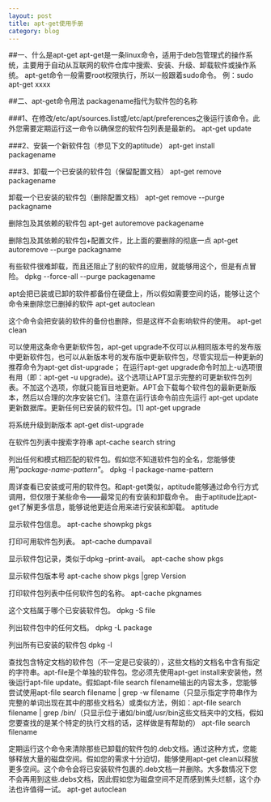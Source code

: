 ```yaml
---
layout: post
title: apt-get使用手册
category: blog
---
```


##一、什么是apt-get
apt-get是一条linux命令，适用于deb包管理式的操作系统，主要用于自动从互联网的软件仓库中搜索、安装、升级、卸载软件或操作系统。
apt-get命令一般需要root权限执行，所以一般跟着sudo命令。
例：sudo apt-get xxxx

##二、apt-get命令用法
packagename指代为软件包的名称

###1、在修改/etc/apt/sources.list或/etc/apt/preferences之後运行该命令。此外您需要定期运行这一命令以确保您的软件包列表是最新的。
    apt-get update

###2、安装一个新软件包（参见下文的aptitude）
    apt-get install packagename

###3、卸载一个已安装的软件包（保留配置文档）
    apt-get remove packagename

卸载一个已安装的软件包（删除配置文档）
    apt-get remove --purge packagname

删除包及其依赖的软件包
    apt-get autoremove packagename

删除包及其依赖的软件包+配置文件，比上面的要删除的彻底一点
    apt-get autoremove --purge packagname

有些软件很难卸载，而且还阻止了别的软件的应用，就能够用这个，但是有点冒险。
    dpkg --force-all --purge packagename

apt会把已装或已卸的软件都备份在硬盘上，所以假如需要空间的话，能够让这个命令来删除您已删掉的软件
    apt-get autoclean

这个命令会把安装的软件的备份也删除，但是这样不会影响软件的使用。
    apt-get clean

可以使用这条命令更新软件包，apt-get upgrade不仅可以从相同版本号的发布版中更新软件包，也可以从新版本号的发布版中更新软件包，尽管实现后一种更新的推荐命令为apt-get dist-upgrade；
在运行apt-get upgrade命令时加上-u选项很有用（即：apt-get -u upgrade)。这个选项让APT显示完整的可更新软件包列表。不加这个选项，你就只能盲目地更新。APT会下载每个软件包的最新更新版本，然后以合理的次序安装它们。注意在运行该命令前应先运行 apt-get update更新数据库。更新任何已安装的软件包。[1] 
    apt-get upgrade

将系统升级到新版本
    apt-get dist-upgrade

在软件包列表中搜索字符串
    apt-cache search string

列出任何和模式相匹配的软件包。假如您不知道软件包的全名，您能够使用“*package-name-pattern*”。
    dpkg -l package-name-pattern

周详查看已安装或可用的软件包。和apt-get类似，aptitude能够通过命令行方式调用，但仅限于某些命令——最常见的有安装和卸载命令。
由于aptitude比apt-get了解更多信息，能够说他更适合用来进行安装和卸载。
    aptitude

显示软件包信息。
    apt-cache showpkg pkgs

打印可用软件包列表。
    apt-cache dumpavail

显示软件包记录，类似于dpkg –print-avail。
    apt-cache show pkgs

显示软件包版本号
    apt-cache show pkgs |grep Version

打印软件包列表中任何软件包的名称。
    apt-cache pkgnames

这个文档属于哪个已安装软件包。
    dpkg -S file

列出软件包中的任何文档。
    dpkg -L package

列出所有已安装的软件包
    dpkg -l

查找包含特定文档的软件包（不一定是已安装的），这些文档的文档名中含有指定的字符串。apt-file是个单独的软件包。您必须先使用apt-get install来安装他，然後运行apt-file update。假如apt-file search filename输出的内容太多，您能够尝试使用apt-file search filename | grep -w filename（只显示指定字符串作为完整的单词出现在其中的那些文档名）或类似方法，例如：apt-file search filename | grep /bin/（只显示位于诸如/bin或/usr/bin这些文档夹中的文档，假如您要查找的是某个特定的执行文档的话，这样做是有帮助的）
    apt-file search filename

定期运行这个命令来清除那些已卸载的软件包的.deb文档。通过这种方式，您能够释放大量的磁盘空间。假如您的需求十分迫切，能够使用apt-get clean以释放更多空间。这个命令会将已安装软件包裹的.deb文档一并删除。大多数情况下您不会再用到这些.debs文档，因此假如您为磁盘空间不足而感到焦头烂额，这个办法也许值得一试。
    apt-get autoclean

